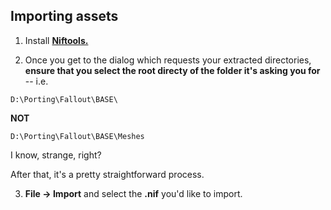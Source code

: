 ## Importing assets

1. Install [**Niftools.**](/fallout-4/tools.md)

2. Once you get to the dialog which requests your extracted directories, **ensure that you select the root directy of the folder it's asking you for** -- i.e. 

`D:\Porting\Fallout\BASE\`

**NOT**

`D:\Porting\Fallout\BASE\Meshes`

I know, strange, right?

After that, it's a pretty straightforward process.

3. **File -> Import** and select the **.nif** you'd like to import.

